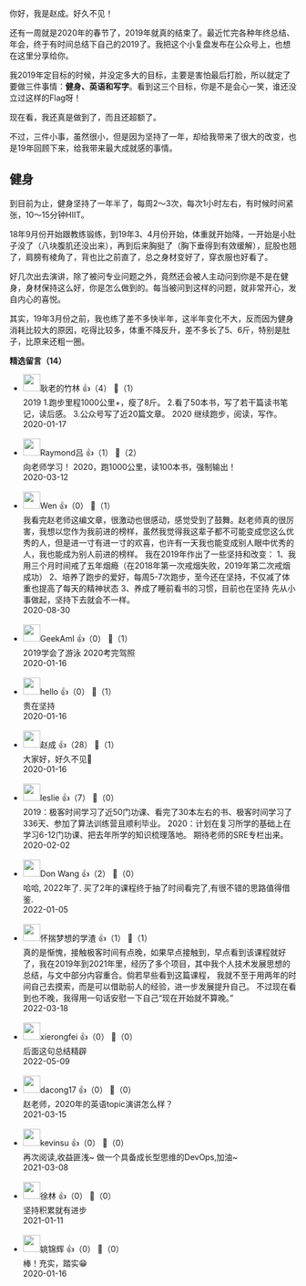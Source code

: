 你好，我是赵成。好久不见！

还有一周就是2020年的春节了，2019年就真的结束了。最近忙完各种年终总结、年会，终于有时间总结下自己的2019了。我把这个小复盘发布在公众号上，也想在这里分享给你。

我2019年定目标的时候，并没定多大的目标，主要是害怕最后打脸，所以就定了要做三件事情：**健身、英语和写字**。看到这三个目标，你是不是会心一笑，谁还没立过这样的Flag呀！

现在看，我还真是做到了，而且还超额了。

不过，三件小事，虽然很小，但是因为坚持了一年，却给我带来了很大的改变，也是19年回顾下来，给我带来最大成就感的事情。

## 健身

到目前为止，健身坚持了一年半了，每周2～3次，每次1小时左右，有时候时间紧张，10～15分钟HIIT。

18年9月份开始跟教练锻练，到19年3、4月份开始，体重就开始降，一开始是小肚子没了（八块腹肌还没出来），再到后来胸挺了（胸下垂得到有效缓解），屁股也翘了，肩膀有棱角了，背也比之前直了，总之身材变好了，穿衣服也好看了。

好几次出去演讲，除了被问专业问题之外，竟然还会被人主动问到你是不是在健身，身材保持这么好，你是怎么做到的。每当被问到这样的问题，就非常开心，发自内心的喜悦。

其实，19年3月份之前，我也练了差不多快半年，这半年变化不大，反而因为健身消耗比较大的原因，吃得比较多，体重不降反升，差不多长了5、6斤，特别是肚子，比原来还粗一圈。
<div><strong>精选留言（14）</strong></div><ul>
<li><img src="https://static001.geekbang.org/account/avatar/00/10/6f/a7/0bc9616f.jpg" width="30px"><span>耿老的竹林</span> 👍（4） 💬（1）<div>2019
1.跑步里程1000公里+，瘦了8斤。
2.看了50本书，写了若干篇读书笔记，读后感。
3.公众号写了近20篇文章。
2020
继续跑步，阅读，写作。</div>2020-01-17</li><br/><li><img src="https://static001.geekbang.org/account/avatar/00/18/22/97/7a1c4031.jpg" width="30px"><span>Raymond吕</span> 👍（1） 💬（2）<div>向老师学习！
2020，跑1000公里，读100本书，强制输出！</div>2020-03-12</li><br/><li><img src="https://static001.geekbang.org/account/avatar/00/14/dd/5b/5461afad.jpg" width="30px"><span>Wen</span> 👍（0） 💬（1）<div>我看完赵老师这编文章，很激动也很感动，感觉受到了鼓舞。赵老师真的很厉害，我想以您作为我前进的榜样，虽然我觉得我这辈子都不可能变成您这么优秀的人，但是进一寸有进一寸的欢喜，也许有一天我也能变成别人眼中优秀的人，我也能成为别人前进的榜样。
我在2019年作出了一些坚持和改变：
1、我用三个月时间戒了五年烟瘾（在2018年第一次戒烟失败，2019年第二次戒烟成功）
2、培养了跑步的爱好，每周5-7次跑步，至今还在坚持，不仅减了体重也提高了每天的精神状态
3、养成了睡前看书的习惯，目前也在坚持
先从小事做起，坚持下去就会不一样。
</div>2020-08-30</li><br/><li><img src="https://static001.geekbang.org/account/avatar/00/0f/55/e6/87197b10.jpg" width="30px"><span>GeekAmI</span> 👍（0） 💬（1）<div>2019学会了游泳
2020考完驾照</div>2020-01-16</li><br/><li><img src="http://thirdwx.qlogo.cn/mmopen/vi_32/Q0j4TwGTfTKhuGLVRYZibOTfMumk53Wn8Q0Rkg0o6DzTicbibCq42lWQoZ8lFeQvicaXuZa7dYsr9URMrtpXMVDDww/132" width="30px"><span>hello</span> 👍（0） 💬（1）<div>贵在坚持</div>2020-01-16</li><br/><li><img src="https://static001.geekbang.org/account/avatar/00/0f/47/a4/6076bd5f.jpg" width="30px"><span>赵成</span> 👍（28） 💬（1）<div>大家好，好久不见🤗</div>2020-01-16</li><br/><li><img src="https://static001.geekbang.org/account/avatar/00/14/34/df/64e3d533.jpg" width="30px"><span>leslie</span> 👍（7） 💬（0）<div>2019：极客时间学习了近50门功课、看完了30本左右的书、极客时间学习了336天、参加了算法训练营且顺利毕业。
2020：计划在复习所学的基础上在学习6-12门功课、把去年所学的知识梳理落地。
期待老师的SRE专栏出来。</div>2020-02-02</li><br/><li><img src="https://static001.geekbang.org/account/avatar/00/14/22/69/09f7a8a2.jpg" width="30px"><span>Don Wang</span> 👍（2） 💬（0）<div>哈哈, 2022年了. 买了2年的课程终于抽了时间看完了,有很不错的思路值得借鉴.</div>2022-01-05</li><br/><li><img src="https://static001.geekbang.org/account/avatar/00/1d/3f/0d/1e8dbb2c.jpg" width="30px"><span>怀揣梦想的学渣</span> 👍（1） 💬（1）<div>真的是惭愧，接触极客时间有点晚，如果早点接触到，早点看到该课程就好了，我在2019年到2021年里，经历了多个项目，其中我个人技术发展思想的总结，与文中部分内容重合。倘若早些看到这篇课程， 我就不至于用两年的时间自己去摸索，而是可以借助前人的经验，进一步发展提升自己。
不过现在看到也不晚，我得用一句话安慰一下自己“现在开始就不算晚。”</div>2022-03-18</li><br/><li><img src="http://thirdwx.qlogo.cn/mmopen/vi_32/mnBC29lF1RibHdwkZdPdGM9QRAl7Y7Aicad8vpmIEialjia93IEVSAHibkKdwHwfZr6qedVHiafKUD8Yk1v2eiaibj8l0w/132" width="30px"><span>xierongfei</span> 👍（0） 💬（0）<div>后面这句总结精辟</div>2022-05-09</li><br/><li><img src="http://thirdwx.qlogo.cn/mmopen/vi_32/9dWfsO0TlWrIlfURicpxCBkOWyzaFe8kyamjMpzkLk1mbDTCjD9zcKnPJqyV3WrJ8zGs9URNEJw7yD2cLTYK6CQ/132" width="30px"><span>dacong17</span> 👍（0） 💬（0）<div>赵老师，2020年的英语topic演讲怎么样？</div>2021-03-15</li><br/><li><img src="https://static001.geekbang.org/account/avatar/00/10/74/ea/10661bdc.jpg" width="30px"><span>kevinsu</span> 👍（0） 💬（0）<div>再次阅读,收益匪浅~
做一个具备成长型思维的DevOps,加油~</div>2021-03-08</li><br/><li><img src="https://wx.qlogo.cn/mmopen/vi_32/DYAIOgq83eowIkJETSyvDqrhmvoneHQRnCslL1AhaWibAdHBTzLTjkGSdz3OFiaCfaSGOR48Dq8JZGAV2Og6zo8w/132" width="30px"><span>徐林</span> 👍（0） 💬（0）<div>坚持积累就有进步</div>2021-01-11</li><br/><li><img src="https://static001.geekbang.org/account/avatar/00/15/56/3a/cfea9fb5.jpg" width="30px"><span>姚锦辉</span> 👍（0） 💬（0）<div>棒！充实，踏实😁</div>2020-01-16</li><br/>
</ul>